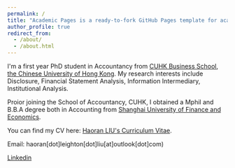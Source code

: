 ```yaml
---
permalink: /
title: "Academic Pages is a ready-to-fork GitHub Pages template for academic personal websites"
author_profile: true
redirect_from: 
  - /about/
  - /about.html
---
```


I'm a first year PhD student in Accountancy from [CUHK Business School](https://www.bschool.cuhk.edu.hk/), [the Chinese University of Hong Kong](https://www.cuhk.edu.hk/english/index.html). My research interests include Disclosure, Financial Statement Analysis, Information Intermediary, Institutional Analysis. 

Proior joining the School of Accountancy, CUHK, I obtained a Mphil and B.B.A degree both in Accounting from [Shanghai University of Finance and Economics](https://english.sufe.edu.cn/).

You can find my CV here: [Haoran LIU's Curriculum Vitae](../assets/Curriculum_Vitae.pdf).

Email: haoran[dot]leighton[dot]liu[at]outlook[dot]com)

[Linkedin](https://www.linkedin.com/in/haoran-leighton-liu/)
